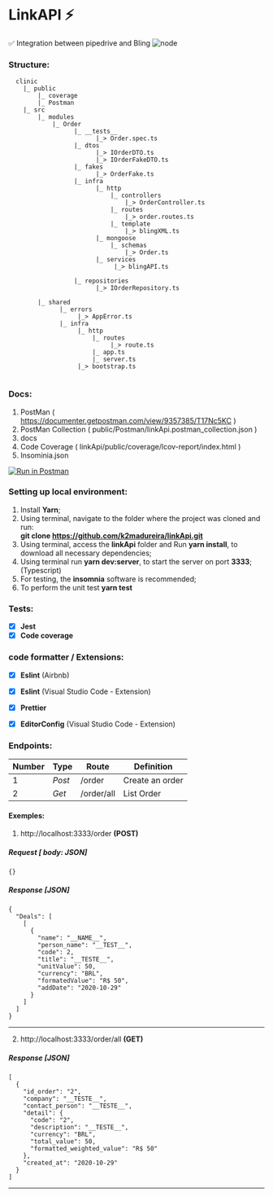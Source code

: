 # LinkAPI ⚡
✅ Integration between pipedrive and Bling
![node](https://user-images.githubusercontent.com/26586585/75612422-f747e380-5b01-11ea-9213-ec9742b66a47.png)

### Structure:

```
  clinic
    |_ public
        |_ coverage
        |_ Postman
    |_ src
        |_ modules
            |_ Order
                  |_ __tests__
                        |_> Order.spec.ts
                  |_ dtos
                        |_> IOrderDTO.ts
                        |_> IOrderFakeDTO.ts
                  |_ fakes
                        |_> OrderFake.ts
                  |_ infra
                        |_ http  
                            |_ controllers
                                |_> OrderController.ts
                            |_ routes
                                |_> order.routes.ts
                            |_ template
                                |_> blingXML.ts
                        |_ mongoose
                            |_ schemas
                                |_> Order.ts
                        |_ services
                             |_> blingAPI.ts
                              
                  |_ repositories
                        |_> IOrderRepository.ts
           
        |_ shared
              |_ errors
                   |_> AppError.ts
              |_ infra
                   |_ http
                       |_ routes
                            |_> route.ts
                       |_ app.ts
                       |_ server.ts
                   |_> bootstrap.ts     
             
```

### Docs:

1. PostMan ( https://documenter.getpostman.com/view/9357385/T17Nc5KC )
2. PostMan Collection ( public/Postman/linkApi.postman_collection.json )
3. docs
4. Code Coverage ( linkApi/public/coverage/lcov-report/index.html )
5. Insominia.json

[![Run in Postman](https://run.pstmn.io/button.svg)](https://app.getpostman.com/run-collection/2f774259b17c79834391)

### Setting up local environment:

1. Install **Yarn**;
2. Using terminal, navigate to the folder where the project was cloned and run:<br> **git clone https://github.com/k2madureira/linkApi.git**
3. Using terminal, access the **linkApi** folder and Run **yarn install**, to download all necessary dependencies;
4. Using terminal run **yarn dev:server**, to start the server on port **3333**; (Typescript)
5. For testing, the **insomnia** software is recommended;
6. To perform the unit test **yarn test**

### Tests:
- [x] **Jest**
- [x] **Code coverage**

### code formatter / Extensions:

- [x] **Eslint** (Airbnb)
- [x] **Eslint** (Visual Studio Code - Extension)
- [x] **Prettier**
- [x] **EditorConfig** (Visual Studio Code - Extension)


### Endpoints:

|Number| Type | Route | Definition |
|-|------|-------|------------|
|1| *Post* | /order | Create an order |
|2| *Get* | /order/all | List Order |




#### Exemples:


1. http://localhost:3333/order **(POST)**

##### Request [ body: JSON]
```
{}
```

##### Response [JSON]

```
{
  "Deals": [
    [
      {
        "name": "__NAME__",
        "person_name": "__TEST__",
        "code": 2,
        "title": "__TESTE__",
        "unitValue": 50,
        "currency": "BRL",
        "formatedValue": "R$ 50",
        "addDate": "2020-10-29"
      }
    ]
  ]
}
 ```

 ------------------------------------------------------------
 
 2. http://localhost:3333/order/all **(GET)**

##### Response [JSON]

```
[
  {
    "id_order": "2",
    "company": "__TESTE__",
    "contact_person": "__TESTE__",
    "detail": {
      "code": "2",
      "description": "__TESTE__",
      "currency": "BRL",
      "total_value": 50,
      "formatted_weighted_value": "R$ 50"
    },
    "created_at": "2020-10-29"
  }
]
 ```

 ------------------------------------------------------------

